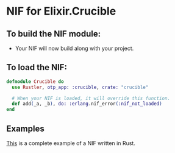 # NIF for Elixir.Crucible

## To build the NIF module:

- Your NIF will now build along with your project.

## To load the NIF:

```elixir
defmodule Crucible do
  use Rustler, otp_app: :crucible, crate: "crucible"

  # When your NIF is loaded, it will override this function.
  def add(_a, _b), do: :erlang.nif_error(:nif_not_loaded)
end
```

## Examples

[This](https://github.com/rusterlium/NifIo) is a complete example of a NIF written in Rust.

